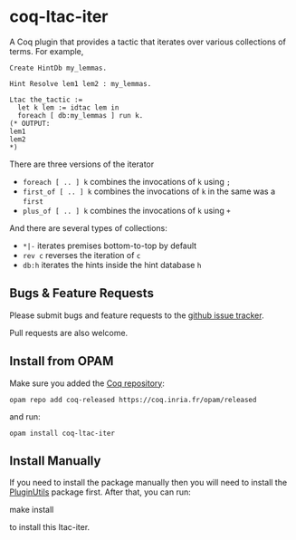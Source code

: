 coq-ltac-iter
=============

A Coq plugin that provides a tactic that iterates over various collections of terms. For example,

```
Create HintDb my_lemmas.

Hint Resolve lem1 lem2 : my_lemmas.

Ltac the_tactic :=
  let k lem := idtac lem in
  foreach [ db:my_lemmas ] run k.
(* OUTPUT:
lem1
lem2
*)
```

There are three versions of the iterator

- ```foreach [ .. ] k``` combines the invocations of ```k``` using ```;```
- ```first_of [ .. ] k``` combines the invocations of ```k``` in the same was a ```first```
- ```plus_of [ .. ] k``` combines the invocations of ```k``` using ```+```

And there are several types of collections:

- ```*|-``` iterates premises bottom-to-top by default
- ```rev c``` reverses the iteration of ```c```
- ```db:h``` iterates the hints inside the hint database ```h```

Bugs & Feature Requests
-----------------------
Please submit bugs and feature requests to the [github issue tracker](https://github.com/gmalecha/coq-ltac-iter/issues).

Pull requests are also welcome.

Install from OPAM
-----------------
Make sure you added the [Coq repository](coq.io/opam/):

    opam repo add coq-released https://coq.inria.fr/opam/released

and run:

    opam install coq-ltac-iter

Install Manually
----------------
If you need to install the package manually then you will need to install the [PluginUtils](https://github.com/gmalecha/coq-plugin-utils) package first. After that, you can run:

   make install

to install this ltac-iter.
